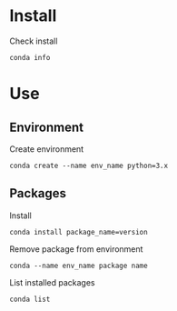 # Install

Check install

`conda info`

# Use

## Environment

Create environment

`conda create --name env_name python=3.x`

## Packages

Install

`conda install package_name=version`

Remove package from environment

`conda --name env_name package name`

List installed packages

`conda list`